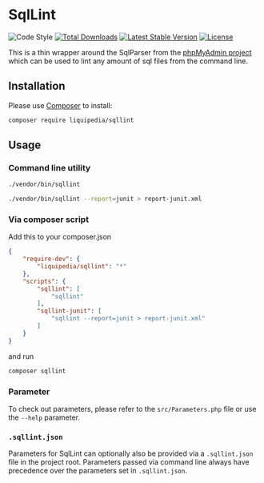 # SqlLint
![Code Style](https://github.com/Liquipedia/SqlLint/workflows/Code%20Style/badge.svg)
<a href="https://packagist.org/packages/liquipedia/sqllint"><img src="https://img.shields.io/packagist/dt/liquipedia/sqllint" alt="Total Downloads"></a>
<a href="https://packagist.org/packages/liquipedia/sqllint"><img src="https://img.shields.io/packagist/v/liquipedia/sqllint" alt="Latest Stable Version"></a>
<a href="https://packagist.org/packages/liquipedia/sqllint"><img src="https://img.shields.io/packagist/l/liquipedia/sqllint" alt="License"></a>

This is a thin wrapper around the SqlParser from the [phpMyAdmin project][1] which can be used to lint any amount of sql files from the command line.

## Installation

Please use [Composer][2] to install:

```sh
composer require liquipedia/sqllint
```

## Usage

### Command line utility

```sh
./vendor/bin/sqllint
```

```sh
./vendor/bin/sqllint --report=junit > report-junit.xml
```

### Via composer script

Add this to your composer.json

```json
{
	"require-dev": {
		"liquipedia/sqllint": "*"
	},
	"scripts": {
		"sqllint": [
			"sqllint"
		],
		"sqllint-junit": [
			"sqllint --report=junit > report-junit.xml"
		]
	}
}
```

and run

```sh
composer sqllint
```

### Parameter
To check out parameters, please refer to the `src/Parameters.php` file or use the `--help` parameter.

### `.sqllint.json`
Parameters for SqlLint can optionally also be provided via a `.sqllint.json` file in the project root. Parameters passed via command line always have precedence over the parameters set in `.sqllint.json`.

[1]:https://github.com/phpmyadmin/sql-parser
[2]:https://getcomposer.org/
